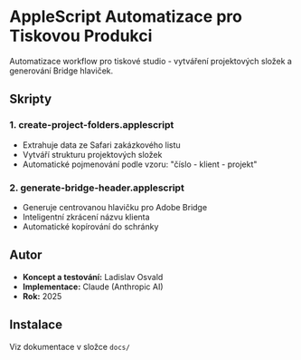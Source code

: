 # AppleScript Automatizace pro Tiskovou Produkci

Automatizace workflow pro tiskové studio - vytváření projektových složek a generování Bridge hlaviček.

## Skripty

### 1. create-project-folders.applescript
- Extrahuje data ze Safari zakázkového listu
- Vytváří strukturu projektových složek
- Automatické pojmenování podle vzoru: "číslo - klient - projekt"

### 2. generate-bridge-header.applescript
- Generuje centrovanou hlavičku pro Adobe Bridge
- Inteligentní zkrácení názvu klienta
- Automatické kopírování do schránky

## Autor
- **Koncept a testování:** Ladislav Osvald
- **Implementace:** Claude (Anthropic AI)
- **Rok:** 2025

## Instalace
Viz dokumentace v složce `docs/`